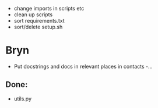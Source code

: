 
- change imports in scripts etc
- clean up scripts
- sort requirements.txt
- sort/delete setup.sh


# Bryn
- Put docstrings and docs in relevant places in contacts
-...

## Done:
- utils.py

